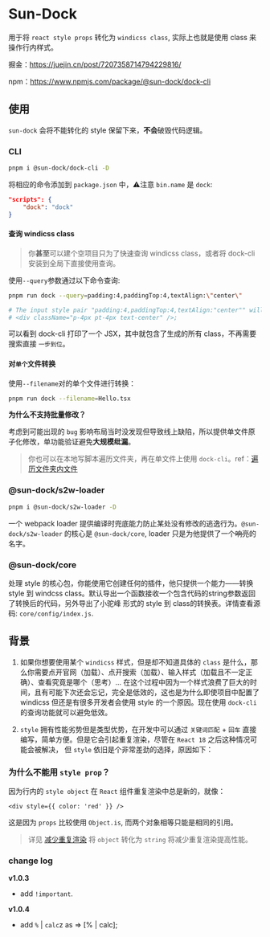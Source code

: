# Sun-Dock
用于将 `react style props` 转化为 `windicss class`, 实际上也就是使用 class 来操作行内样式。

掘金：https://juejin.cn/post/7207358714794229816/

npm：https://www.npmjs.com/package/@sun-dock/dock-cli

## 使用

`sun-dock` 会将不能转化的 style 保留下来，**不会**破毁代码逻辑。

### CLI

```bash
pnpm i @sun-dock/dock-cli -D
```
将相应的命令添加到 `package.json` 中，⚠️注意 `bin.name` 是 `dock`:
```json
"scripts": {
    "dock": "dock"
}
```

#### 查询 windicss class
> 你**甚至**可以建个空项目只为了快速查询 windicss class，或者将 dock-cli 安装到全局下直接使用查询。

使用`--query`参数通过以下命令查询:
```bash
pnpm run dock --query=padding:4,paddingTop:4,textAlign:\"center\"

# The input style pair "padding:4,paddingTop:4,textAlign:"center"" will tranform like this: 
# <div className="p-4px pt-4px text-center" />;
```
可以看到 dock-cli 打印了一个 JSX，其中就包含了生成的所有 class，不再需要搜索直接 `一步到位`。

#### 对`单个`文件转换

使用`--filename`对的单个文件进行转换：
```bash
pnpm run dock --filename=Hello.tsx
```
**为什么不支持批量修改？**

考虑到可能出现的 `bug` 影响布局当时没发现但导致线上缺陷，所以提供单文件原子化修改，单功能验证避免**大规模纰漏**。
> 你也可以在本地写脚本遍历文件夹，再在单文件上使用 `dock-cli`。ref：[遍历文件夹内文件](https://juejin.cn/post/6986462081444741134)

### @sun-dock/s2w-loader

```bash
pnpm i @sun-dock/s2w-loader -D
```

一个 webpack loader 提供编译时兜底能力防止某处没有修改的逃逸行为。`@sun-dock/s2w-loader` 的核心是 `@sun-dock/core`, loader 只是为他提供了一个~~响亮~~的名字。

### @sun-dock/core

处理 style 的核心包，你能使用它创建任何的插件，他只提供一个能力——转换 style 到 windcss class。默认导出一个函数接收一个包含代码的string参数返回了转换后的代码，另外导出了小驼峰
形式的 style 到 class的转换表。详情查看源码: `core/config/index.js`.

## 背景

1. 如果你想要使用某个 `windicss` 样式，但是却不知道具体的 `class` 是什么，那么你需要点开官网（加载）、点开搜索（加载）、输入样式（加载且不一定正确）、查看究竟是哪个（思考）...
在这个过程中因为一个样式浪费了巨大的时间，且有可能下次还会忘记，完全是低效的，这也是为什么即使项目中配置了 windicss 但还是有很多开发者会使用 style 的一个原因。现在使用
`dock-cli` 的查询功能就可以避免低效。

2. `style` 拥有性能劣势但是类型优势，在开发中可以通过 `关键词匹配` + `回车` 直接编写，简单方便。但是它会引起重复渲染，尽管在 `React 18` 之后这种情况可能会被解决，
但 `style` 依旧是个非常差劲的选择，原因如下：

### 为什么不能用 `style prop`？

因为行内的 `style object` 在 `React` 组件重复渲染中总是新的，就像：
```tsx
<div style={{ color: 'red' }} />
```
这是因为 `props` 比较使用 `Object.is`, 而两个对象相等只能是相同的引用。
> 详见 [减少重复渲染](https://www.debugbear.com/blog/react-rerenders#passing-objects-as-props)
将 `object` 转化为 `string` 将减少重复渲染提高性能。


### change log

**v1.0.3**

+ add `!important`.

**v1.0.4**

+ add `%` | `calc`z as => [% | calc];
